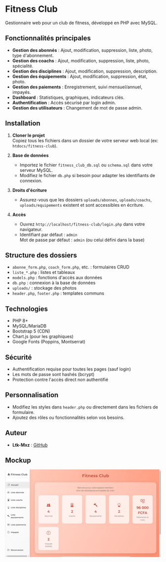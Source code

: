 # Fitness Club

Gestionnaire web pour un club de fitness, développé en PHP avec MySQL.

## Fonctionnalités principales

- **Gestion des abonnés** : Ajout, modification, suppression, liste, photo, type d'abonnement.
- **Gestion des coachs** : Ajout, modification, suppression, liste, photo, spécialité.
- **Gestion des disciplines** : Ajout, modification, suppression, description.
- **Gestion des équipements** : Ajout, modification, suppression, état, photo.
- **Gestion des paiements** : Enregistrement, suivi mensuel/annuel, impayés.
- **Dashboard** : Statistiques, graphiques, indicateurs clés.
- **Authentification** : Accès sécurisé par login admin.
- **Gestion des utilisateurs** : Changement de mot de passe admin.

## Installation

1. **Cloner le projet**  
   Copiez tous les fichiers dans un dossier de votre serveur web local (ex: `htdocs/fitness-club`).

2. **Base de données**  
   - Importez le fichier `fitness_club_db.sql` ou `schema.sql` dans votre serveur MySQL.
   - Modifiez le fichier `db.php` si besoin pour adapter les identifiants de connexion.

3. **Droits d'écriture**  
   - Assurez-vous que les dossiers `uploads/abonnes`, `uploads/coachs`, `uploads/equipements` existent et sont accessibles en écriture.

4. **Accès**  
   - Ouvrez `http://localhost/fitness-club/login.php` dans votre navigateur.
   - Identifiant par défaut : `admin`  
     Mot de passe par défaut : `admin` (ou celui défini dans la base)

## Structure des dossiers

- `abonne_form.php`, `coach_form.php`, etc. : formulaires CRUD
- `liste_*.php` : listes et tableaux
- `models.php` : fonctions d'accès aux données
- `db.php` : connexion à la base de données
- `uploads/` : stockage des photos
- `header.php`, `footer.php` : templates communs

## Technologies

- PHP 8+
- MySQL/MariaDB
- Bootstrap 5 (CDN)
- Chart.js (pour les graphiques)
- Google Fonts (Poppins, Montserrat)

## Sécurité

- Authentification requise pour toutes les pages (sauf login)
- Les mots de passe sont hashés (bcrypt)
- Protection contre l'accès direct non authentifié

## Personnalisation

- Modifiez les styles dans `header.php` ou directement dans les fichiers de formulaire.
- Ajoutez des rôles ou fonctionnalités selon vos besoins.

## Auteur

- **Ltk-Mxz** : [GitHub](https://github.com/Ltk-Mxz)

## Mockup

![Mockup](mockup.jpeg)
